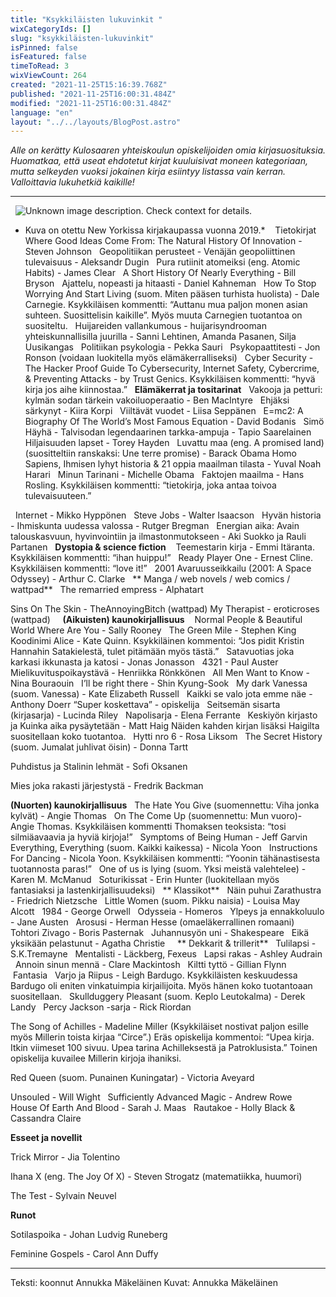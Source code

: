 ```yaml
---
title: "Ksykkiläisten lukuvinkit "
wixCategoryIds: []
slug: "ksykkiläisten-lukuvinkit"
isPinned: false
isFeatured: false
timeToRead: 3
wixViewCount: 264
created: "2021-11-25T15:16:39.768Z"
published: "2021-11-25T16:00:31.484Z"
modified: "2021-11-25T16:00:31.484Z"
language: "en"
layout: "../../layouts/BlogPost.astro"
---
```

*Alle on kerätty Kulosaaren yhteiskoulun opiskelijoiden omia kirjasuosituksia. Huomatkaa, että useat ehdotetut kirjat kuuluisivat moneen kategoriaan, mutta selkeyden vuoksi jokainen kirja esiintyy listassa vain kerran. Valloittavia lukuhetkiä kaikille!*

---
&nbsp;
![Unknown image description. Check context for details.](https://static.wixstatic.com/media/18093e_2af8dd81f7b749109f4ec54fef202e62~mv2.jpg) <!-- Original name: kirjahylly.jpg -->
* Kuva on otettu New Yorkissa kirjakaupassa vuonna 2019.*
&nbsp;
&nbsp;Tietokirjat
&nbsp;
Where Good Ideas Come From: The Natural History Of Innovation - Steven Johnson
&nbsp;
Geopolitiikan perusteet - Venäjän geopoliittinen tulevaisuus - Aleksandr Dugin
&nbsp;
Pura rutiinit atomeiksi (eng. Atomic Habits) - James Clear
&nbsp;
A Short History Of Nearly Everything - Bill Bryson
&nbsp;
Ajattelu, nopeasti ja hitaasti - Daniel Kahneman
&nbsp;
How To Stop Worrying And Start Living (suom. Miten pääsen turhista huolista) - Dale Carnegie. Ksykkiläisen kommentti: “Auttanu mua paljon monen asian suhteen. Suosittelisin kaikille”. Myös muuta Carnegien tuotantoa on suositeltu.
&nbsp;
Huijareiden vallankumous - huijarisyndrooman yhteiskunnallisilla juurilla - Sanni Lehtinen, Amanda Pasanen, Silja Uusikangas
&nbsp;
Politiikan psykologia - Pekka Sauri
&nbsp;
Psykopaattitesti - Jon Ronson (voidaan luokitella myös elämäkerralliseksi)
&nbsp;
Cyber Security - The Hacker Proof Guide To Cybersecurity, Internet Safety, Cybercrime, &amp; Preventing Attacks  - by Trust Genics. Ksykkiläisen kommentti: “hyvä kirja jos aihe kiinnostaa.”
&nbsp;
**Elämäkerrat ja tositarinat**
&nbsp;
Vakooja ja petturi: kylmän sodan tärkein vakoiluoperaatio - Ben MacIntyre
&nbsp;
Ehjäksi särkynyt - Kiira Korpi
&nbsp;
Viiltävät vuodet - Liisa Seppänen
&nbsp;
E=mc2: A Biography Of The World’s Most Famous Equation - David Bodanis
&nbsp;
Simö Häyhä - Talvisodan legendaarinen tarkka-ampuja - Tapio Saarelainen
&nbsp;
Hiljaisuuden lapset - Torey Hayden
&nbsp;
Luvattu maa (eng. A promised land) (suositteltiin ranskaksi: Une terre promise) - Barack Obama
Homo Sapiens, Ihmisen lyhyt historia &amp; 21 oppia maailman tilasta - Yuval Noah Harari 
&nbsp;
Minun Tarinani - Michelle Obama
&nbsp;
Faktojen maailma - Hans Rosling. Ksykkiläisen kommentti: “tietokirja, joka antaa toivoa tulevaisuuteen.”

&nbsp;
Internet - Mikko Hyppönen
&nbsp;
Steve Jobs - Walter Isaacson
&nbsp;
Hyvän historia - Ihmiskunta uudessa valossa - Rutger Bregman
&nbsp;
Energian aika: Avain talouskasvuun, hyvinvointiin ja ilmastonmutokseen - Aki Suokko ja Rauli Partanen
&nbsp;
**Dystopia &amp; science fiction**
&nbsp;&nbsp;
Teemestarin kirja - Emmi Itäranta. Ksykkiläisen kommentti: “ihan huippu!”
&nbsp;
Ready Player One - Ernest Cline. Ksykkiläisen kommentti: “love it!”
&nbsp;
2001 Avaruusseikkailu (2001: A Space Odyssey) - Arthur C. Clarke
&nbsp;
** Manga / web novels / web comics / wattpad**
&nbsp;
The remarried empress - Alphatart

Sins On The Skin - TheAnnoyingBitch (wattpad)
My Therapist - eroticroses (wattpad)
&nbsp;
&nbsp;
**(Aikuisten) kaunokirjallisuus**
&nbsp;&nbsp;
Normal People &amp;  Beautiful World Where Are You - Sally Rooney
&nbsp;
The Green Mile - Stephen King
&nbsp;
Koodinimi Alice - Kate Quinn. Ksykkiläinen kommentoi: “Jos pidit Kristin Hannahin Satakielestä, tulet pitämään myös tästä.”
&nbsp;
Satavuotias joka karkasi ikkunasta ja katosi - Jonas Jonasson
&nbsp;
4321 - Paul Auster
&nbsp;
Mielikuvituspoikaystävä - Henriikka Rönkkönen
&nbsp;
All Men Want to Know - Nina Bouraouin
&nbsp;
I’ll be right there - Shin Kyung-Sook
&nbsp;
My dark Vanessa (suom. Vanessa) - Kate Elizabeth Russell
&nbsp;
Kaikki se valo jota emme näe - Anthony Doerr
	“Super koskettava” - opiskelija
&nbsp;
Seitsemän sisarta (kirjasarja) - Lucinda Riley
&nbsp;
Napolisarja - Elena Ferrante
&nbsp;
Keskiyön kirjasto ja Kuinka aika pysäytetään - Matt Haig
	Näiden kahden kirjan lisäksi Haigilta suositellaan koko tuotantoa.
&nbsp;
Hytti nro 6 - Rosa Liksom
&nbsp;
The Secret History (suom. Jumalat juhlivat öisin) - Donna Tartt

Puhdistus ja Stalinin lehmät - Sofi Oksanen

Mies joka rakasti järjestystä - Fredrik Backman

**(Nuorten) kaunokirjallisuus**
&nbsp;
The Hate You Give (suomennettu: Viha jonka kylvät) - Angie Thomas
&nbsp;
On The Come Up (suomennettu: Mun vuoro)-  Angie Thomas. Ksykkiläisen kommentti Thomaksen teoksista: “tosi silmiäavaavia ja hyviä kirjoja!”
&nbsp;
Symptoms of Being Human - Jeff Garvin
&nbsp;
Everything, Everything (suom. Kaikki kaikessa) - Nicola Yoon
&nbsp;
Instructions For Dancing - Nicola Yoon. Ksykkiläisen kommentti: “Yoonin tähänastisesta tuotannosta paras!”
&nbsp;
One of us is lying (suom. Yksi meistä valehtelee) - Karen M. McManud
&nbsp;
Soturikissat - Erin Hunter  (luokitellaan myös fantasiaksi ja lastenkirjallisuudeksi)
&nbsp;
** Klassikot**
&nbsp;
Näin puhui Zarathustra - Friedrich Nietzsche
&nbsp;
Little Women (suom. Pikku naisia) - Louisa May Alcott
&nbsp;
1984 - George Orwell
&nbsp;
Odysseia - Homeros
&nbsp;
Ylpeys ja ennakkoluulo - Jane Austen
&nbsp;
Arosusi - Herman Hesse (omaeläkerrallinen romaani)
&nbsp;
Tohtori Zivago - Boris Pasternak
&nbsp;
Juhannusyön uni - Shakespeare
&nbsp;
Eikä yksikään pelastunut - Agatha Christie
&nbsp;
&nbsp;
** Dekkarit &amp; trillerit**
&nbsp;
Tulilapsi - S.K.Tremayne
&nbsp;
Mentalisti - Läckberg, Fexeus
&nbsp;
Lapsi rakas - Ashley Audrain
&nbsp;
Annoin sinun mennä - Clare Mackintosh
&nbsp;
Kiltti tyttö - Gillian Flynn
&nbsp;
&nbsp;
&nbsp;Fantasia
&nbsp;
Varjo ja Riipus - Leigh Bardugo. Ksykkiläisten keskuudessa Bardugo oli eniten vinkatuimpia kirjailijoita. Myös hänen koko tuotantoaan suositellaan.
&nbsp;
Skullduggery Pleasant (suom. Keplo Leutokalma) - Derek Landy
&nbsp;
Percy Jackson -sarja - Rick Riordan

The Song of Achilles - Madeline Miller (Ksykkiläiset nostivat paljon esille myös Millerin toista kirjaa “Circe”.) Eräs opiskelija kommentoi: “Upea kirja. Itkin viimeset 100 sivuu. Upea tarina Achilleksestä ja Patroklusista.” Toinen opiskelija kuvailee Millerin kirjoja ihaniksi.

Red Queen (suom. Punainen Kuningatar) - Victoria Aveyard

Unsouled - Will Wight
&nbsp;
Sufficiently Advanced Magic - Andrew Rowe
&nbsp;
House Of Earth And Blood - Sarah J. Maas
&nbsp;
Rautakoe - Holly Black &amp; Cassandra Claire

**Esseet ja novellit**

Trick Mirror - Jia Tolentino

Ihana X (eng. The Joy Of X) - Steven Strogatz (matematiikka, huumori)

The Test - Sylvain Neuvel

**Runot**

Sotilaspoika - Johan Ludvig Runeberg

Feminine Gospels - Carol Ann Duffy

---

Teksti: koonnut Annukka Mäkeläinen
Kuvat: Annukka Mäkeläinen

